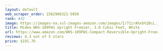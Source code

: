 ```yaml
---
layout: default 
﻿web_scraper_order: 1582906321-5050
rank: #32
image: https://images-na.ssl-images-amazon.com/images/I/71irAhxb%2BcL.jpg
title: Midea WHS-109FW1 Upright Freezer, 3.0 Cubic Feet, White
url: https://www.amazon.com/WHS-109FW1-Compact-Reversible-Upright-Freezer/dp/B00L7QVSXE/ref=zg_mw_appliances_32?_encoding=UTF8&psc=1&refRID=M7PB36KB41DN6B2Q64BK
reviews: 4.3 out of 5 stars
price: $191.76 
---
```

